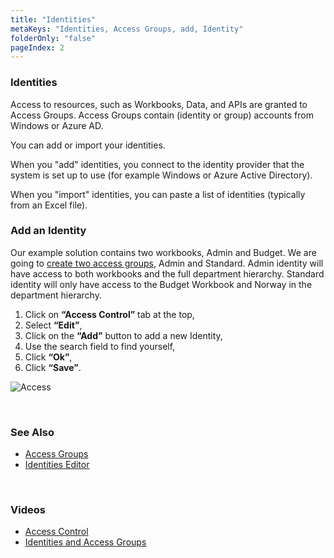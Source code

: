 ```yaml
---
title: "Identities"
metaKeys: "Identities, Access Groups, add, Identity"
folderOnly: "false"
pageIndex: 2
---
```


### Identities

Access to resources, such as Workbooks, Data, and APIs are granted to Access Groups. Access Groups contain (identity or group) accounts from Windows or Azure AD.

You can add or import your identities.

When you "add" identities, you connect to the identity provider that the system is set up to use (for example Windows or Azure Active Directory).

When you "import" identities, you can paste a list of identities (typically from an Excel file).
<br/>

### Add an Identity

Our example solution contains two workbooks, Admin and Budget. We are going to [create two access groups](accessgroups.md), Admin and Standard. Admin identity will have access to both workbooks and the full department hierarchy. Standard identity will only have access to the Budget Workbook and Norway in the department hierarchy. 

1.	Click on **“Access Control”** tab at the top,
2.	Select **“Edit”**,
3.	Click on the **“Add”** button to add a new Identity, 
4.	Use the search field to find yourself, 
5.	Click **“Ok”**,
6.	Click **“Save”**.

![Access](https://profitbasedocs.blob.core.windows.net/images/user1.png)  





<br/>

### See Also 
* [Access Groups](accessgroups.md)
* [Identities Editor](../workbooks/components/accesscontrol/identitymanagement.md)
<br/>

### Videos

* [Access Control](../../videos/accesscontrol.md)
* [Identities and Access Groups](https://profitbasedocs.blob.core.windows.net/videos/Users%20and%20Permissions%20-%20Users%20and%20User%20Groups.mp4)
